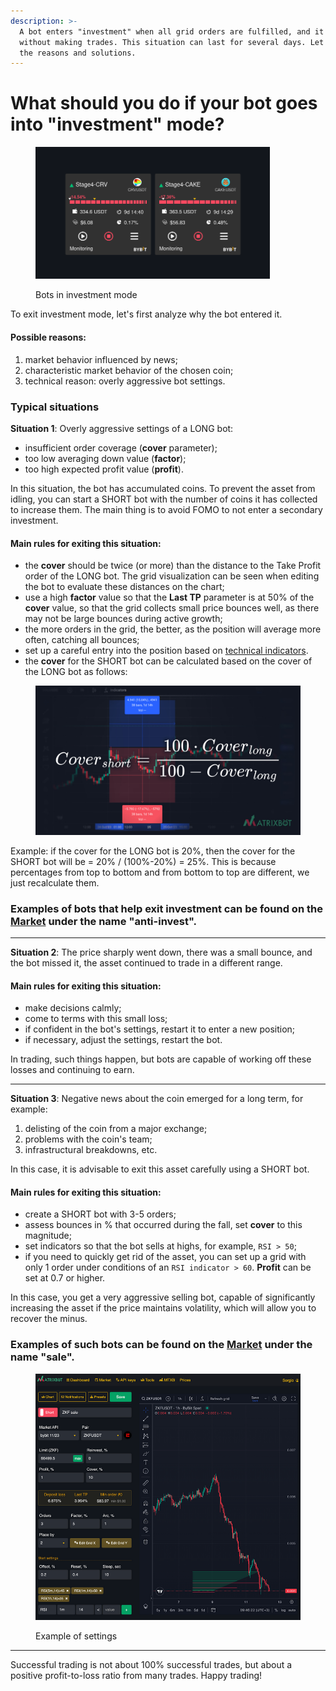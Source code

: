 ```yaml
---
description: >-
  A bot enters "investment" when all grid orders are fulfilled, and it is idling
  without making trades. This situation can last for several days. Let's examine
  the reasons and solutions.
---
```


# What should you do if your bot goes into "investment" mode?

<figure><img src="../.gitbook/assets/invest.png" alt="" width="375"><figcaption><p>Bots in investment mode</p></figcaption></figure>

To exit investment mode, let's first analyze why the bot entered it.

#### Possible reasons:

1. market behavior influenced by news;
2. characteristic market behavior of the chosen coin;
3. technical reason: overly aggressive bot settings.

### Typical situations

**Situation 1**: Overly aggressive settings of a LONG bot:

* insufficient order coverage (**cover** parameter);
* too low averaging down value (**factor**);
* too high expected profit value (**profit**).

In this situation, the bot has accumulated coins. To prevent the asset from idling, you can start a SHORT bot with the number of coins it has collected to increase them. The main thing is to avoid FOMO to not enter a secondary investment.

#### Main rules for exiting this situation:

* the **cover** should be twice (or more) than the distance to the Take Profit order of the LONG bot. The grid visualization can be seen when editing the bot to evaluate these distances on the chart;
* use a high **factor** value so that the **Last TP** parameter is at 50% of the **cover** value, so that the grid collects small price bounces well, as there may not be large bounces during active growth;
* the more orders in the grid, the better, as the position will average more often, catching all bounces;
* set up a careful entry into the position based on [technical indicators](../indicators.md).
* the **cover** for the SHORT bot can be calculated based on the cover of the LONG bot as follows:

<figure><img src="../.gitbook/assets/formula.jpg" alt=""><figcaption></figcaption></figure>

Example: if the cover for the LONG bot is 20%, then the cover for the SHORT bot will be = 20% / (100%-20%) = 25%. This is because percentages from top to bottom and from bottom to top are different, we just recalculate them.

### Examples of bots that help exit investment can be found on the [Market](https://matrixbot.io/market) under the name "anti-invest".

***

**Situation 2**: The price sharply went down, there was a small bounce, and the bot missed it, the asset continued to trade in a different range.

#### Main rules for exiting this situation:

* make decisions calmly;
* come to terms with this small loss;
* if confident in the bot's settings, restart it to enter a new position;
* if necessary, adjust the settings, restart the bot.

In trading, such things happen, but bots are capable of working off these losses and continuing to earn.

***

**Situation 3**: Negative news about the coin emerged for a long term, for example:

1. delisting of the coin from a major exchange;
2. problems with the coin's team;
3. infrastructural breakdowns, etc.

In this case, it is advisable to exit this asset carefully using a SHORT bot.

#### Main rules for exiting this situation:

* create a SHORT bot with 3-5 orders;
* assess bounces in % that occurred during the fall, set **cover** to this magnitude;
* set indicators so that the bot sells at highs, for example, `RSI > 50`;
* if you need to quickly get rid of the asset, you can set up a grid with only 1 order under conditions of an `RSI indicator > 60`. **Profit** can be set at 0.7 or higher.

In this case, you get a very aggressive selling bot, capable of significantly increasing the asset if the price maintains volatility, which will allow you to recover the minus.

### Examples of such bots can be found on the [Market](https://matrixbot.io/market) under the name "sale".

<figure><img src="../.gitbook/assets/Screenshot_2024-04-18_12-31-41.png" alt=""><figcaption><p>Example of settings</p></figcaption></figure>

***

Successful trading is not about 100% successful trades, but about a positive profit-to-loss ratio from many trades. Happy trading!
